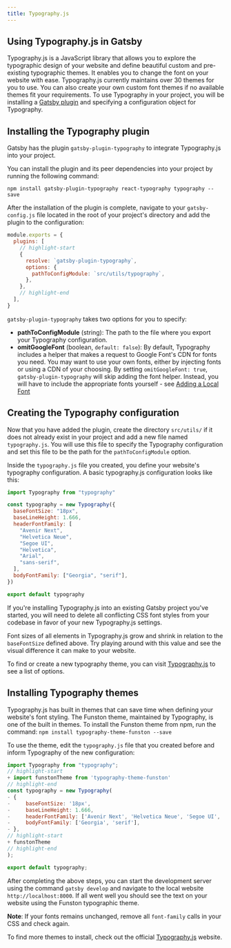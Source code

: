 ```yaml
---
title: Typography.js
---
```


## Using Typography.js in Gatsby

Typography.js is a JavaScript library that allows you to explore the typographic design of your website and define beautiful custom and pre-existing typographic themes. It enables you to change the font on your website with ease. Typography.js currently maintains over 30 themes for you to use. You can also create your own custom font themes if no available themes fit your requirements. To use Typography in your project, you will be installing a [Gatsby plugin](https://www.gatsbyjs.org/packages/gatsby-plugin-typography/) and specifying a configuration object for Typography.

## Installing the Typography plugin

Gatsby has the plugin `gatsby-plugin-typography` to integrate Typography.js into your project.

You can install the plugin and its peer dependencies into your project by running the following command:

```shell
npm install gatsby-plugin-typography react-typography typography --save
```

After the installation of the plugin is complete, navigate to your `gatsby-config.js` file located in the root of your project's directory and add the plugin to the configuration:

```js:title=gatsby-config.js
module.exports = {
  plugins: [
    // highlight-start
    {
      resolve: `gatsby-plugin-typography`,
      options: {
        pathToConfigModule: `src/utils/typography`,
      },
    },
    // highlight-end
  ],
}
```

`gatsby-plugin-typography` takes two options for you to specify:

- **pathToConfigModule** (string): The path to the file where you export your Typography configuration.
- **omitGoogleFont** (boolean, `default: false`): By default, Typography includes a helper that makes a request to Google Font's CDN for fonts you need. You may want to use your own fonts, either by injecting fonts or using a CDN of your choosing. By setting `omitGoogleFont: true`, `gatsby-plugin-typography` will skip adding the font helper. Instead, you will have to include the appropriate fonts yourself - see [Adding a Local Font](/docs/recipes/styling-css#adding-a-local-font)

## Creating the Typography configuration

Now that you have added the plugin, create the directory `src/utils/` if it does not already exist in your project and add a new file named `typography.js`. You will use this file to specify the Typography configuration and set this file to be the path for the `pathToConfigModule` option.

Inside the `typography.js` file you created, you define your website's typography configuration. A basic typography.js configuration looks like this:

```js:title=src/utils/typography.js
import Typography from "typography"

const typography = new Typography({
  baseFontSize: "18px",
  baseLineHeight: 1.666,
  headerFontFamily: [
    "Avenir Next",
    "Helvetica Neue",
    "Segoe UI",
    "Helvetica",
    "Arial",
    "sans-serif",
  ],
  bodyFontFamily: ["Georgia", "serif"],
})

export default typography
```

If you're installing Typography.js into an existing Gatsby project you've started, you will need to delete all conflicting CSS font styles from your codebase in favor of your new Typography.js settings.

Font sizes of all elements in Typography.js grow and shrink in relation to the `baseFontSize` defined above. Try playing around with this value and see the visual difference it can make to your website.

To find or create a new typography theme, you can visit [Typography.js](https://kyleamathews.github.io/typography.js/) to see a list of options.

## Installing Typography themes

Typography.js has built in themes that can save time when defining your website's font styling. The Funston theme, maintained by Typography, is one of the built in themes. To install the Funston theme from npm, run the command: `npm install typography-theme-funston --save`

To use the theme, edit the `typography.js` file that you created before and inform Typography of the new configuration:

```diff:title=src/utils/typography.js
import Typography from "typography";
// highlight-start
+ import funstonTheme from 'typography-theme-funston'
// highlight-end
const typography = new Typography(
- {
-     baseFontSize: '18px',
-     baseLineHeight: 1.666,
-     headerFontFamily: ['Avenir Next', 'Helvetica Neue', 'Segoe UI', 'Helvetica', 'Arial', 'sans-serif'],
-     bodyFontFamily: ['Georgia', 'serif'],
- },
// highlight-start
+ funstonTheme
// highlight-end
);

export default typography;
```

After completing the above steps, you can start the development server using the command `gatsby develop` and navigate to the local website `http://localhost:8000`. If all went well you should see the text on your website using the Funston typographic theme.

**Note**: If your fonts remains unchanged, remove all `font-family` calls in your CSS and check again.

To find more themes to install, check out the official [Typography.js](https://kyleamathews.github.io/typography.js/) website.
